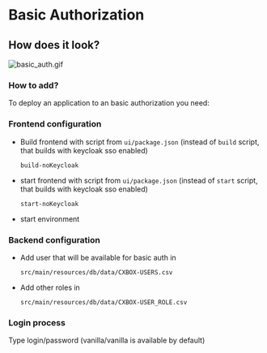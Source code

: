 #  Basic Authorization

## How does it look?
![basic_auth.gif](basic_auth.gif)

### How to add?

To deploy an application to an basic authorization you need:
### Frontend configuration

* Build frontend with script from `ui/package.json` (instead of `build` script, that builds with keycloak sso enabled)
    ```
    build-noKeycloak
    ```
 
* start frontend with script from `ui/package.json` (instead of `start` script, that builds with keycloak sso enabled)
    ```
    start-noKeycloak
    ```

* start environment

### Backend configuration
* Add user that will be available for basic auth in

    `src/main/resources/db/data/CXBOX-USERS.csv`

* Add other roles in  
  
    `src/main/resources/db/data/CXBOX-USER_ROLE.csv`

### Login process
Type login/password (vanilla/vanilla is available by default)